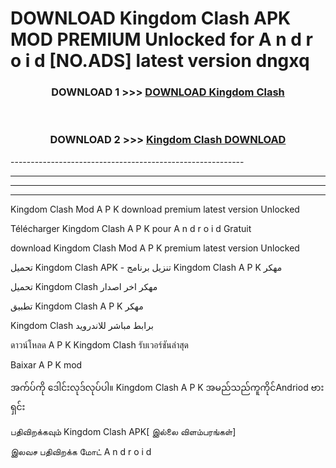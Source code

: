 # DOWNLOAD Kingdom Clash  APK MOD PREMIUM Unlocked for A n d r o i d [NO.ADS] latest version dngxq 



<div align="center">

<h3>DOWNLOAD 1 >>> <a href="https://getmod2.web.app/?judul=Kingdom Clash ">DOWNLOAD Kingdom Clash </a></h3><br>

<h3>DOWNLOAD 2 >>> <a href="https://getmod2.web.app/?judul=Kingdom Clash ">Kingdom Clash  DOWNLOAD </a></h3>

</div>
----------------------------------------------------------

----------------------------------------------------------

----------------------------------------------------------

----------------------------------------------------------

Kingdom Clash  Mod A P K download premium latest version Unlocked

Télécharger Kingdom Clash  A P K pour A n d r o i d Gratuit

download Kingdom Clash  Mod A P K premium latest version Unlocked

تحميل Kingdom Clash  APK - تنزيل برنامج Kingdom Clash  A P K مهكر

تحميل Kingdom Clash  مهكر اخر اصدار

تطبيق Kingdom Clash  A P K مهكر

Kingdom Clash  برابط مباشر للاندرويد

ดาวน์โหลด A P K Kingdom Clash  รับเวอร์ชันล่าสุด

Baixar A P K mod

အက်ပ်ကို ဒေါင်းလုဒ်လုပ်ပါ။ Kingdom Clash  A P K အမည်သည်ကူကိုင်Andriod ဗားရှင်း

பதிவிறக்கவும் Kingdom Clash  APK[ இல்லை விளம்பரங்கள்] 
 
இலவச பதிவிறக்க மோட் A n d r o i d



